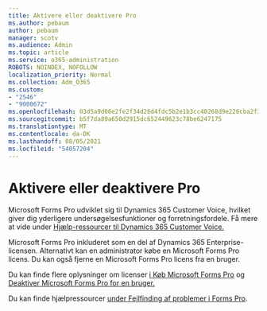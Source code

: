 ```yaml
---
title: Aktivere eller deaktivere Pro
ms.author: pebaum
author: pebaum
manager: scotv
ms.audience: Admin
ms.topic: article
ms.service: o365-administration
ROBOTS: NOINDEX, NOFOLLOW
localization_priority: Normal
ms.collection: Adm_O365
ms.custom:
- "2546"
- "9000672"
ms.openlocfilehash: 03d5a9d06e2fe2f34d26d4fdc5b2e1b3cc40268d9e226cba2f30aae880d941fe
ms.sourcegitcommit: b5f7da89a650d2915dc652449623c78be6247175
ms.translationtype: MT
ms.contentlocale: da-DK
ms.lasthandoff: 08/05/2021
ms.locfileid: "54057204"
---
```

# <a name="enable-or-disable-forms-pro"></a>Aktivere eller deaktivere Pro

Microsoft Forms Pro udviklet sig til Dynamics 365 Customer Voice, hvilket giver dig yderligere undersøgelsesfunktioner og forretningsfordele. Få mere at vide under [Hjælp-ressourcer til Dynamics 365 Customer Voice.](https://go.microsoft.com/fwlink/p/?linkid=2128357)  

Microsoft Forms Pro inkluderet som en del af Dynamics 365 Enterprise-licensen. Alternativt kan en administrator købe en Microsoft Forms Pro licens. Du kan også fjerne en Microsoft Forms Pro licens fra en bruger.  

Du kan finde flere oplysninger om licenser [i Køb Microsoft Forms Pro](https://docs.microsoft.com/forms-pro/purchase#purchase-microsoft-forms-pro-for-users-in-a-dynamics-365-tenant) og [Deaktiver Microsoft Forms Pro for en bruger.](https://docs.microsoft.com/forms-pro/purchase#disable-microsoft-forms-pro-for-a-user-1)
  
Du kan finde hjælpressourcer [under Fejlfinding af problemer i Forms Pro](https://docs.microsoft.com/forms-pro/troubleshoot).